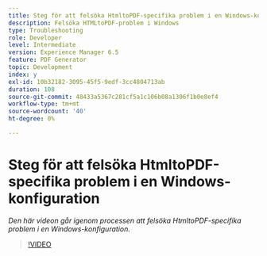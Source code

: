```yaml
---
title: Steg för att felsöka HtmltoPDF-specifika problem i en Windows-konfiguration
description: Felsöka HTMLtoPDF-problem i Windows
type: Troubleshooting
role: Developer
level: Intermediate
version: Experience Manager 6.5
feature: PDF Generator
topic: Development
index: y
exl-id: 10b32182-3095-45f5-9edf-3cc4804713ab
duration: 108
source-git-commit: 48433a5367c281cf5a1c106b08a1306f1b0e8ef4
workflow-type: tm+mt
source-wordcount: '40'
ht-degree: 0%

---
```


# Steg för att felsöka HtmltoPDF-specifika problem i en Windows-konfiguration

*Den här videon går igenom processen att felsöka HtmltoPDF-specifika problem i en Windows-konfiguration.*

>[!VIDEO](https://video.tv.adobe.com/v/335545?quality=12&learn=on)

